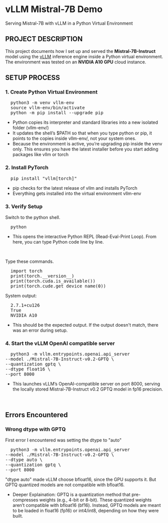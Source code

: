 # vLLM Mistral-7B Demo
Serving Mistral-7B with vLLM in a Python Virtual Environment

## PROJECT DESCRIPTION

This project documents how I set up and served the **Mistral-7B-Instruct** model using the [vLLM](https://github.com/vllm-project/vllm) inference engine inside a Python virtual environment. The environment was tested on an **NVIDIA A10 GPU** cloud instance.

## SETUP PROCESS

### 1. Create Python Virtual Environment
<pre>
  python3 -m venv vllm-env 
  source vllm-env/bin/activate 
  python -m pip install --upgrade pip
</pre>
- Python copies its interpreter and standard libraries into a new isolated folder (vllm-env/)
- It updates the shell’s $PATH so that when you type python or pip, it points to the copies inside vllm-env/, not your system ones.
- Because the environment is active, you’re upgrading pip inside the venv only.
This ensures you have the latest installer before you start adding packages like vllm or torch


### 2. Install PyTorch
<pre>
  pip install "vllm[torch]"
</pre>
- pip checks for the latest release of vllm and installs PyTorch
- Everything gets installed into the virtual environment vllm-env

### 3. Verify Setup
Switch to the python shell.
<pre>
  python
</pre>
- This opens the interactive Python REPL (Read-Eval-Print Loop). From here, you can type Python code line by line.

<br>

Type these commands. 
<pre>
  import torch
  print(torch.__version__)
  print(torch.cuda.is_available())
  print(torch.cude.get_device_name(0))
</pre>
System output:

<pre>
  2.7.1+cu126
  True
  NVIDIA A10
</pre>
- This should be the expected output. If the output doesn't match, there was an error during setup. 

### 4. Start the vLLM OpenAI compatible server

<pre>
  python3 -m vllm.entrypoints.openai.api_server
--model ./Mistral-7B-Instruct-v0.2-GPTQ \
--quantization gptq \
--dtype float16 \
--port 8000
</pre>
- This launches vLLM’s OpenAI-compatible server on port 8000, serving the locally stored Mistral-7B-Instruct v0.2 GPTQ model in fp16 precision.

<br>

## Errors Encountered
### Wrong dtype with GPTQ

First error I encountered was setting the dtype to "auto"
<pre>
  python3 -m vllm.entrypoints.openai.api_server
--model ./Mistral-7B-Instruct-v0.2-GPTQ \
--dtype auto \
--quantization gptq \
--port 8000
</pre>
"dtype auto" made vLLM choose bfloat16, since the GPU supports it. But GPTQ quantized models are not compatible with bfloat16.
- Deeper Explaination: GPTQ is a quantization method that pre-compresses weights (e.g., 4-bit or 8-bit). These quantized weights aren’t compatible with bfloat16 (bf16). Instead, GPTQ models are meant to be loaded in float16 (fp16) or int4/int8, depending on how they were built.



